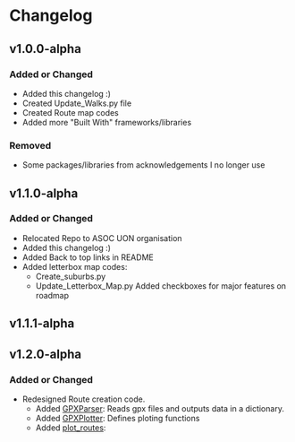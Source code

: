 # Changelog

## v1.0.0-alpha

### Added or Changed
- Added this changelog :)
- Created Update_Walks.py file
- Created Route map codes
- Added more "Built With" frameworks/libraries

### Removed

- Some packages/libraries from acknowledgements I no longer use

## v1.1.0-alpha

### Added or Changed
- Relocated Repo to ASOC UON organisation
- Added this changelog :)
- Added Back to top links in README
- Added letterbox map codes:
    - Create_suburbs.py
    - Update_Letterbox_Map.py
Added checkboxes for major features on roadmap

## v1.1.1-alpha


## v1.2.0-alpha

### Added or Changed
- Redesigned Route creation code.
    - Added [GPXParser](Map_Generating_Codes/Create_Routes/gpx_parser.py): Reads gpx files and outputs data in a dictionary.
    - Added [GPXPlotter](Map_Generating_Codes/Create_Routes/gpx_plotter.py): Defines ploting functions
    - Added [plot_routes](Map_Generating_Codes/Create_Routes/plot_routes.py): 
